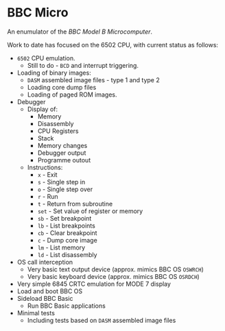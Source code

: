 # BBC Micro

An enumulator of the *BBC Model B Microcomputer*.

Work to date has focused on the 6502 CPU, with current status as follows:

* `6502` CPU emulation.
  * Still to do - `BCD` and interrupt triggering.
* Loading of binary images:
  * `DASM` assembled image files - type 1 and type 2
  * Loading core dump files
  * Loading of paged ROM images.
* Debugger
  * Display of:
    * Memory
    * Disassembly
    * CPU Registers
    * Stack
    * Memory changes
    * Debugger output
    * Programme outout
  * Instructions:
     * `x` - Exit
     * `s` - Single step in
     * `o` - Single step over
     * `r` - Run
     * `t` - Return from subroutine
     * `set` - Set value of register or memory
     * `sb` - Set breakpoint
     * `lb` - List breakpoints
     * `cb` - Clear breakpoint
     * `c` - Dump core image
     * `lm` - List memory
     * `ld` - List disassembly
* OS call interception
  * Very basic text output device (approx. mimics BBC OS `OSWRCH`)
  * Very basic keyboard device (approx. mimics BBC OS `OSRDCH`)
* Very simple 6845 CRTC emulation for MODE 7 display
* Load and boot BBC OS
* Sideload BBC Basic
  * Run BBC Basic applications
* Minimal tests
  * Including tests based on `DASM` assembled image files
